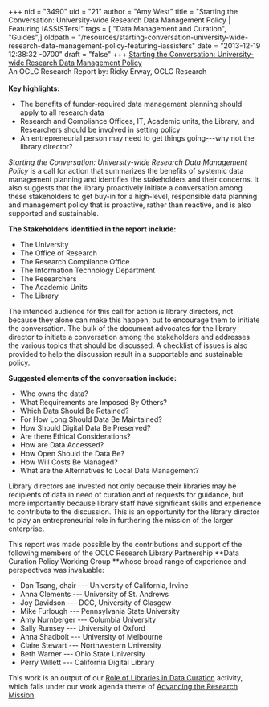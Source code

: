 +++
nid = "3490"
uid = "21"
author = "Amy West"
title = "Starting the Conversation: University-wide Research Data Management Policy | Featuring IASSISTers!"
tags = [ "Data Management and Curation", "Guides",]
oldpath = "/resources/starting-conversation-university-wide-research-data-management-policy-featuring-iassisters"
date = "2013-12-19 12:38:32 -0700"
draft = "false"
+++
[Starting the Conversation: University-wide Research Data Management
Policy](http://www.oclc.org/content/dam/research/publications/library/2013/2013-08.pdf)\
An OCLC Research Report by: Ricky Erway, OCLC Research\
\
**Key highlights:**

-   The benefits of funder-required data management planning should
    apply to all research data 
-   Research and Compliance Offices, IT, Academic units, the Library,
    and Researchers should be involved in setting policy
-   An entrepreneurial person may need to get things going---why not the
    library director?

*Starting the Conversation: University-wide Research Data Management
Policy* is a call for action that summarizes the benefits of systemic
data management planning and identifies the stakeholders and their
concerns. It also suggests that the library proactively initiate a
conversation among these stakeholders to get buy-in for a high-level,
responsible data planning and management policy that is proactive,
rather than reactive, and is also supported and sustainable.

**The Stakeholders identified in the report include:**

-   The University
-   The Office of Research
-   The Research Compliance Office
-   The Information Technology Department
-   The Researchers
-   The Academic Units
-   The Library

The intended audience for this call for action is library directors, not
because they alone can make this happen, but to encourage them to
initiate the conversation. The bulk of the document advocates for the
library director to initiate a conversation among the stakeholders and
addresses the various topics that should be discussed. A checklist of
issues is also provided to help the discussion result in a supportable
and sustainable policy.

**Suggested elements of the conversation include:**

-   Who owns the data?
-   What Requirements are Imposed By Others?
-   Which Data Should Be Retained?
-   For How Long Should Data Be Maintained?
-   How Should Digital Data Be Preserved?
-   Are there Ethical Considerations?
-   How are Data Accessed?
-   How Open Should the Data Be?
-   How Will Costs Be Managed?
-   What are the Alternatives to Local Data Management?

Library directors are invested not only because their libraries may be
recipients of data in need of curation and of requests for guidance, but
more importantly because library staff have significant skills and
experience to contribute to the discussion. This is an opportunity for
the library director to play an entrepreneurial role in furthering the
mission of the larger enterprise.

This report was made possible by the contributions and support of the
following members of the OCLC Research Library Partnership **Data
Curation Policy Working Group **whose broad range of experience and
perspectives was invaluable:

-   Dan Tsang, chair --- University of California, Irvine
-   Anna Clements --- University of St. Andrews
-   Joy Davidson --- DCC, University of Glasgow
-   Mike Furlough --- Pennsylvania State University
-   Amy Nurnberger --- Columbia University
-   Sally Rumsey --- University of Oxford
-   Anna Shadbolt --- University of Melbourne
-   Claire Stewart --- Northwestern University
-   Beth Warner --- Ohio State University
-   Perry Willett --- California Digital Library

This work is an output of our [Role of Libraries in Data
Curation](http://www.oclc.org/research/activities/datacuration.html) activity,
which falls under our work agenda theme of [Advancing the Research
Mission](http://www.oclc.org/research/activities/arm.html).
